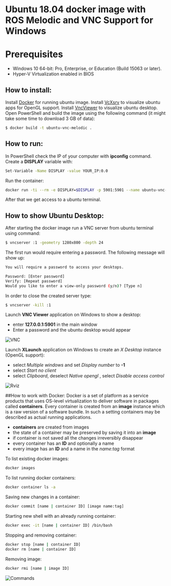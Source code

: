 # Ubuntu 18.04 docker image with ROS Melodic and VNC Support for Windows

# Prerequisites 
* Windows 10 64-bit: Pro, Enterprise, or Education (Build 15063 or later).
* Hyper-V Virtualization enabled in BIOS

## How to install:
Install [Docker] for running ubuntu image.
Install [VcXsrv] to visualize ubuntu apps for OpenGL support.
Install [VncViewer] to visualize ubuntu desktop.
Open PowerShell and build the image using the following command (it might take some time to download 3 GB of data):
```sh
$ docker build -t ubuntu-vnc-melodic .
```


## How to run:
In PowerShell check the IP of your computer with **ipconfig** command.
Create a **DISPLAY** variable with:
```sh
Set-Variable -Name DISPLAY -value YOUR_IP:0.0
```
Run the container:
```sh
docker run -ti --rm -e DISPLAY=$DISPLAY -p 5901:5901 --name ubuntu-vnc-melodic ubuntu-vnc-melodic
```
After that we get access to a ubuntu terminal.

## How to show Ubuntu Desktop:
After starting the docker image run a VNC server from ubuntu terminal using command:
```sh
$ vncserver :1 -geometry 1280x800 -depth 24
```
The first run would require entering a password. The following message will show up:
```sh
You will require a password to access your desktops.

Password: [Enter password]
Verify: [Repeat password]
Would you like to enter a view-only password (y/n)? [Type n]
```
In order to close the created server type:
```sh
$ vncserver -kill :1
```

Launch **VNC Viewer** application on Windows to show a desktop:

* enter **127.0.0.1:5901** in the main window
* Enter a password and the ubuntu desktop would appear

![VNC](https://github.com/RafalStaszak/UbuntuMelodicDesktop/vnc.png)


Launch **XLaunch** application on Windows to create an *X Desktop* instance (OpenGL support):

* select *Multiple windows* and set *Display number* to **-1**
* select *Start no client*
* select *Clipboard*, deselect *Native opengl* , select *Disable access control*

![Rviz](https://github.com/RafalStaszak/UbuntuMelodicDesktop/rviz.png)

##How to work with Docker:
Docker is a set of platform as a service products that uses OS-level virtualization to deliver software in packages called **containers**. Every container is created from an **image** instance which is a raw version of a software bundle. In such a setting containers may be described as actual running applications.

* **containers** are created from images
* the state of a container may be preserved by saving it into an **image**
* if container is not saved all the changes irreversibly disappear
* every container has an **ID** and optionally a name
* every image has an **ID** and a name in the *name:tag* format


To list existing docker images:

```sh
docker images
```

To list running docker containers:
```sh
docker container ls -a
```
Saving new changes in a container:
```sh
docker commit [name | container ID] [image name:tag]
```
Starting new shell with an already running container:
```sh
docker exec -it [name | container ID] /bin/bash
```

Stopping and removing container:
```sh
docker stop [name | container ID]
docker rm [name | container ID]
```
Removing image:
```sh
docker rmi [name | image ID]
```

![Commands](https://github.com/RafalStaszak/UbuntuMelodicDesktop/commands.png)

   [Docker]: <https://docs.docker.com/docker-for-windows/>
   [VcXsrv]: <https://sourceforge.net/projects/vcxsrv/>
   [VncViewer]: <https://www.realvnc.com/en/connect/download/viewer/windows/>
